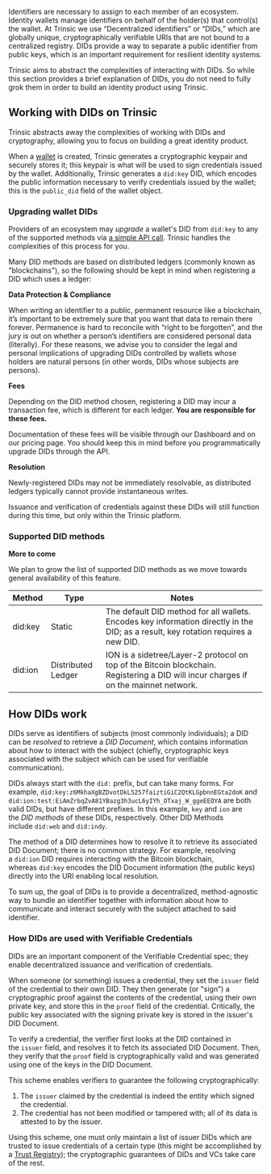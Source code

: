 Identifiers are necessary to assign to each member of an ecosystem. Identity wallets manage identifiers on behalf of the holder(s) that control(s) the wallet. At Trinsic we use “Decentralized identifiers” or “DIDs,” which are globally unique, cryptographically verifiable URIs that are not bound to a centralized registry. DIDs provide a way to separate a public identifier from public keys, which is an important requirement for resilient identity systems.

Trinsic aims to abstract the complexities of interacting with DIDs. So while this section provides a brief explanation of DIDs, you do not need to fully grok them in order to build an identity product using Trinsic.

## Working with DIDs on Trinsic

Trinsic abstracts away the complexities of working with DIDs and cryptography, allowing you to focus on building a great identity product.

When a [wallet](https://docs-v2.trinsic.id/learn/concepts/wallets) is created, Trinsic generates a cryptographic keypair and securely stores it; this keypair is what will be used to sign credentials issued by the wallet. Additionally, Trinsic generates a `did:key` DID, which encodes the public information necessary to verify credentials issued by the wallet; this is the `public_did` field of the wallet object.

### Upgrading wallet DIDs

Providers of an ecosystem may *upgrade* a wallet's DID from `did:key` to any of the supported methods via [a simple API call](https://docs-v2.trinsic.id/reference/services/provider-service/#upgrade-wallet-did). Trinsic handles the complexities of this process for you.

Many DID methods are based on distributed ledgers (commonly known as "blockchains"), so the following should be kept in mind when registering a DID which uses a ledger:

**Data Protection & Compliance**

When writing an identifier to a public, permanent resource like a blockchain, it’s important to be extremely sure that you want that data to remain there forever. Permanence is hard to reconcile with “right to be forgotten”, and the jury is out on whether a person’s identifiers are considered personal data (literally). For these reasons, we advise you to consider the legal and personal implications of upgrading DIDs controlled by wallets whose holders are natural persons (in other words, DIDs whose subjects are persons).

**Fees**

Depending on the DID method chosen, registering a DID may incur a transaction fee, which is different for each ledger. **You are responsible for these fees.**

Documentation of these fees will be visible through our Dashboard and on our pricing page. You should keep this in mind before you programmatically upgrade DIDs through the API.

**Resolution**

Newly-registered DIDs may not be immediately resolvable, as distributed ledgers typically cannot provide instantaneous writes.

Issuance and verification of credentials against these DIDs will still function during this time, but only within the Trinsic platform.

### Supported DID methods

**More to come**

We plan to grow the list of supported DID methods as we move towards general availability of this feature.

| Method | Type | Notes |
| --- | --- | --- |
| did:key | Static | The default DID method for all wallets. Encodes key information directly in the DID; as a result, key rotation requires a new DID. |
| did:ion | Distributed Ledger | ION is a sidetree/Layer-2 protocol on top of the Bitcoin blockchain. Registering a DID will incur charges if on the mainnet network. |

## How DIDs work

DIDs serve as identifiers of subjects (most commonly individuals); a DID can be *resolved* to retrieve a *DID Document*, which contains information about how to interact with the subject (chiefly, cryptographic keys associated with the subject which can be used for verifiable communication).

DIDs always start with the `did:` prefix, but can take many forms. For example, `did:key:z6MkhaXgBZDvotDkL5257faiztiGiC2QtKLGpbnnEGta2doK` and `did:ion:test:EiAmZrbqZvA81YBazg3h3ucL6yIYh_OTxaj_W_ggeEEOYA` are both valid DIDs, but have different prefixes. In this example, `key` and `ion` are the *DID methods* of these DIDs, respectively. Other DID Methods include `did:web` and `did:indy`.

The method of a DID determines how to resolve it to retrieve its associated DID Document; there is no common strategy. For example, resolving a `did:ion` DID requires interacting with the Bitcoin blockchain, whereas `did:key` encodes the DID Document information (the public keys) directly into the URI enabling local resolution.

To sum up, the goal of DIDs is to provide a decentralized, method-agnostic way to bundle an identifier together with information about how to communicate and interact securely with the subject attached to said identifier.

### How DIDs are used with Verifiable Credentials

DIDs are an important component of the Verifiable Credential spec; they enable decentralized issuance and verification of credentials.

When someone (or something) issues a credential, they set the `issuer` field of the credential to their own DID. They then generate (or "sign") a cryptographic proof against the contents of the credential, using their own private key, and store this in the `proof` field of the credential. Critically, the public key associated with the signing private key is stored in the issuer's DID Document.

To verify a credential, the verifier first looks at the DID contained in the `issuer` field, and resolves it to fetch its associated DID Document. Then, they verify that the `proof` field is cryptographically valid and was generated using one of the keys in the DID Document.

This scheme enables verifiers to guarantee the following cryptographically:

1. The `issuer` claimed by the credential is indeed the entity which signed the credential.
2. The credential has not been modified or tampered with; all of its data is attested to by the issuer.

Using this scheme, one must only maintain a list of issuer DIDs which are trusted to issue credentials of a certain type (this might be accomplished by a [Trust Registry](https://docs-v2.trinsic.id/learn/concepts/trust-registries)); the cryptographic guarantees of DIDs and VCs take care of the rest.
